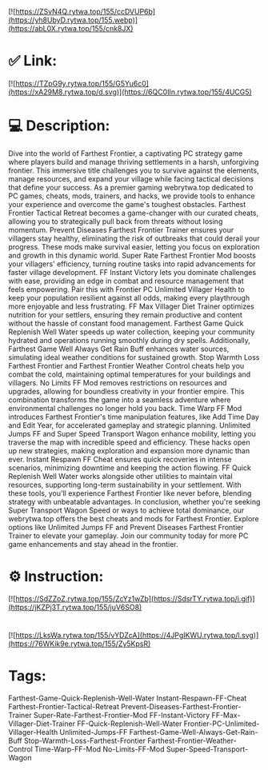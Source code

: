 [![https://ZSvN4Q.rytwa.top/155/ccDVUP6b](https://yh8UbyD.rytwa.top/155.webp)](https://abL0X.rytwa.top/155/cnk8JX)
# ✅ Link:
[![https://TZpG9y.rytwa.top/155/G5Yu6c0](https://xA29M8.rytwa.top/d.svg)](https://6QC0IIn.rytwa.top/155/4UCG5)
# 💻 Description:
Dive into the world of Farthest Frontier, a captivating PC strategy game where players build and manage thriving settlements in a harsh, unforgiving frontier. This immersive title challenges you to survive against the elements, manage resources, and expand your village while facing tactical decisions that define your success. As a premier gaming webrytwa.top dedicated to PC games, cheats, mods, trainers, and hacks, we provide tools to enhance your experience and overcome the game's toughest obstacles.
Farthest Frontier Tactical Retreat becomes a game-changer with our curated cheats, allowing you to strategically pull back from threats without losing momentum. Prevent Diseases Farthest Frontier Trainer ensures your villagers stay healthy, eliminating the risk of outbreaks that could derail your progress. These mods make survival easier, letting you focus on exploration and growth in this dynamic world.
Super Rate Farthest Frontier Mod boosts your villagers' efficiency, turning routine tasks into rapid advancements for faster village development. FF Instant Victory lets you dominate challenges with ease, providing an edge in combat and resource management that feels empowering. Pair this with Frontier PC Unlimited Villager Health to keep your population resilient against all odds, making every playthrough more enjoyable and less frustrating.
FF Max Villager Diet Trainer optimizes nutrition for your settlers, ensuring they remain productive and content without the hassle of constant food management. Farthest Game Quick Replenish Well Water speeds up water collection, keeping your community hydrated and operations running smoothly during dry spells. Additionally, Farthest Game Well Always Get Rain Buff enhances water sources, simulating ideal weather conditions for sustained growth.
Stop Warmth Loss Farthest Frontier and Farthest Frontier Weather Control cheats help you combat the cold, maintaining optimal temperatures for your buildings and villagers. No Limits FF Mod removes restrictions on resources and upgrades, allowing for boundless creativity in your frontier empire. This combination transforms the game into a seamless adventure where environmental challenges no longer hold you back.
Time Warp FF Mod introduces Farthest Frontier's time manipulation features, like Add Time Day and Edit Year, for accelerated gameplay and strategic planning. Unlimited Jumps FF and Super Speed Transport Wagon enhance mobility, letting you traverse the map with incredible speed and efficiency. These hacks open up new strategies, making exploration and expansion more dynamic than ever.
Instant Respawn FF Cheat ensures quick recoveries in intense scenarios, minimizing downtime and keeping the action flowing. FF Quick Replenish Well Water works alongside other utilities to maintain vital resources, supporting long-term sustainability in your settlement. With these tools, you'll experience Farthest Frontier like never before, blending strategy with unbeatable advantages.
In conclusion, whether you're seeking Super Transport Wagon Speed or ways to achieve total dominance, our webrytwa.top offers the best cheats and mods for Farthest Frontier. Explore options like Unlimited Jumps FF and Prevent Diseases Farthest Frontier Trainer to elevate your gameplay. Join our community today for more PC game enhancements and stay ahead in the frontier.

# ⚙️ Instruction:
[![https://SdZZoZ.rytwa.top/155/ZcYz1wZb](https://SdsrTY.rytwa.top/i.gif)](https://jKZPj3T.rytwa.top/155/juV6SO8)
#
[![https://LksWa.rytwa.top/155/vYDZcA](https://4JPgIKWU.rytwa.top/l.svg)](https://76WKik9e.rytwa.top/155/Zy5KpsR)
# Tags:
Farthest-Game-Quick-Replenish-Well-Water Instant-Respawn-FF-Cheat Farthest-Frontier-Tactical-Retreat Prevent-Diseases-Farthest-Frontier-Trainer Super-Rate-Farthest-Frontier-Mod FF-Instant-Victory FF-Max-Villager-Diet-Trainer FF-Quick-Replenish-Well-Water Frontier-PC-Unlimited-Villager-Health Unlimited-Jumps-FF Farthest-Game-Well-Always-Get-Rain-Buff Stop-Warmth-Loss-Farthest-Frontier Farthest-Frontier-Weather-Control Time-Warp-FF-Mod No-Limits-FF-Mod Super-Speed-Transport-Wagon





